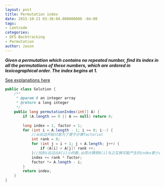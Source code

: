 ```yaml
---
layout: post
title: Permutation index
date: 2015-10-21 03:38:04.000000000 -04:00
tags:
- Leetcode
categories:
- DFS Backtracking
- Permutation
author: Jason
---
```

<p><strong><em>Given a permutation which contains no repeated number, find its index in all the permutations of these numbers, which are ordered in lexicographical order. The index begins at 1.</em></strong></p>

<a href="http://algorithm.yuanbin.me/zh-cn/exhaustive_search/permutation_index.html">See explanations here</a></p>

``` java
public class Solution {
    /**
     * @param A an integer array
     * @return a long integer
     */
    public long permutationIndex(int[] A) {
        if (A.length == 0 || A == null) return 0;
        
        long index = 1, factor = 1;
        for (int i = A.length - 1; i >= 0; i--) {
            //从右边开始只是为了便于计算factorial
            int rank = 0;
            for (int j = i + 1; j < A.length; j++) {
                if (A[i] > A[j]) rank ++;
            }//找到i右边比A[i]小的数,从而计算把A[i]与之互换可能产生的index更小的permutation,
            index += rank * factor;
            factor *= A.length - i;
        }
        return index;
    }
}
```
